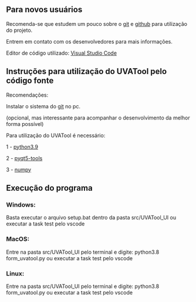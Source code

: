 ## Para novos usuários

Recomenda-se que estudem um pouco sobre o <a href="https://pt.wikipedia.org/wiki/Git">git</a> e <a href="https://pt.wikipedia.org/wiki/GitHub">github</a> para utilização do projeto.

Entrem em contato com os desenvolvedores para mais informações.

Editor de código utilizado: <a href="https://code.visualstudio.com/download">Visual Studio Code</a>

## Instruções para utilização do UVATool pelo código fonte

Recomendações:

Instalar o sistema do <a href="https://git-scm.com/downloads">git</a> no pc.

(opcional, mas interessante para acompanhar o desenvolvimento da melhor forma possível)

Para utilização do UVATool é necessário: 

1 - <a href="https://www.python.org/downloads/">python3.9</a>

2 - <a href="https://pypi.org/project/pyqt5-tools/">pyqt5-tools</a>

3 - <a href="https://pypi.org/project/numpy/">numpy</a>

## Execução do programa

### Windows:
 Basta executar o arquivo setup.bat dentro da pasta src/UVATool_UI ou executar a task test pelo vscode

### MacOS: 
 Entre na pasta src/UVATool_UI pelo terminal e digite: python3.8 form_uvatool.py ou executar a task test pelo vscode

### Linux: 
 Entre na pasta src/UVATool_UI pelo terminal e digite: python3.8 form_uvatool.py ou executar a task test pelo vscode



